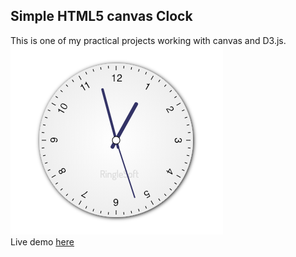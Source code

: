 ## Simple HTML5 canvas Clock
This is one of my practical projects working with canvas and D3.js.<br>
![](scrnshot.png)
<br >
Live demo [here](http://www.ringlesoft.com/portfolio/d3-clock)<br>
